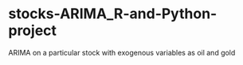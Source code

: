 # stocks-ARIMA_R-and-Python-project
ARIMA on a particular stock with exogenous variables as oil and gold
